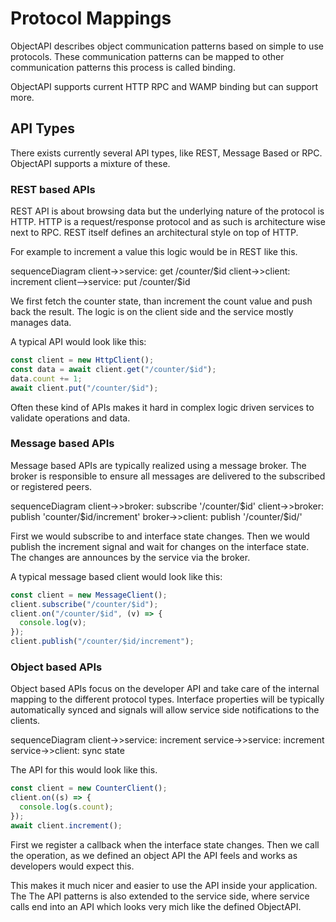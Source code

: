 # Protocol Mappings

ObjectAPI describes object communication patterns based on simple to use protocols. These communication patterns can be mapped to other communication patterns this process is called binding.

ObjectAPI supports current HTTP RPC and WAMP binding but can support more.

## API Types

There exists currently several API types, like REST, Message Based or RPC. ObjectAPI supports a mixture of these.

### REST based APIs

REST API is about browsing data but the underlying nature of the protocol is HTTP. HTTP is a request/response protocol and as such is architecture wise next to RPC. REST itself defines an architectural style on top of HTTP.

For example to increment a value this logic would be in REST like this.

<mermaid>
sequenceDiagram
  client->>service: get /counter/$id
  client->>client: increment
  client-->service: put /counter/$id
</mermaid>

We first fetch the counter state, than increment the count value and push back the result. The logic is on the client side and the service mostly manages data.

A typical API would look like this:

```js
const client = new HttpClient();
const data = await client.get("/counter/$id");
data.count += 1;
await client.put("/counter/$id");
```

Often these kind of APIs makes it hard in complex logic driven services to validate operations and data.

### Message based APIs

Message based APIs are typically realized using a message broker. The broker is responsible to ensure all messages are delivered to the subscribed or registered peers.

<mermaid>
sequenceDiagram
  client->>broker: subscribe '/counter/$id'
  client->>broker: publish 'counter/$id/increment'
  broker->>client: publish '/counter/$id/'
</mermaid>

First we would subscribe to and interface state changes. Then we would publish the increment signal and wait for changes on the interface state. The changes are announces by the service via the broker.

A typical message based client would look like this:

```js
const client = new MessageClient();
client.subscribe("/counter/$id");
client.on("/counter/$id", (v) => {
  console.log(v);
});
client.publish("/counter/$id/increment");
```

### Object based APIs

Object based APIs focus on the developer API and take care of the internal mapping to the different protocol types. Interface properties will be typically automatically synced and signals will allow service side notifications to the clients.

<mermaid>
sequenceDiagram
  client->>service: increment
  service->>service: increment
  service->>client: sync state
</mermaid>

The API for this would look like this.

```js
const client = new CounterClient();
client.on((s) => {
  console.log(s.count);
});
await client.increment();
```

First we register a callback when the interface state changes. Then we call the operation, as we defined an object API the API feels and works as developers would expect this.

This makes it much nicer and easier to use the API inside your application. The
The API patterns is also extended to the service side, where service calls end into an API which looks very mich like the defined ObjectAPI.
